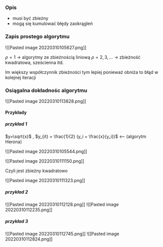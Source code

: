 ### Opis
- musi być zbieżny
- mogą się kumulować błędy zaokrągleń

### Zapis prostego algorytmu
![[Pasted image 20220310105627.png]]

$\rho = 1$ -> algorytmy ze zbieżnością liniową
$\rho = 2,3,...$ -> zbieżność kwadratowa, sześcienna itd. 

Im większy współczynnik zbieżności tym lepiej ponieważ obniża to błąd w kolejnej iteracji

### Osiągalna dokładnośc algorytmu
![[Pasted image 20220310113828.png]]


#### Przykłady
##### przykład 1
$y=\sqrt{x}$ , $y_{it} = \frac{1}{2} (y_i + \frac{x}{y_i})$ <-- (algorytm Herona)

![[Pasted image 20220310105544.png]]

![[Pasted image 20220310111150.png]]

Czyli jest zbieżny kwadratowo

![[Pasted image 20220310111323.png]]


##### przykład 2
![[Pasted image 20220310112128.png]]
![[Pasted image 20220310112235.png]]

##### przykład 3
![[Pasted image 20220310112745.png]]
![[Pasted image 20220310112824.png]]

